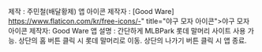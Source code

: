 제작 : 주민철(배달황제)
앱 아이콘 제작자 : [Good Ware]
https://www.flaticon.com/kr/free-icons/-" title="야구 모자 아이콘">야구 모자 아이콘 제작자: Good Ware
앱 설명 : 간단하게 MLBPark 롯데 말머리 사이트 사용 가능. 
상단의 홈 버튼 클릭 시 롯데 말머리로 이동.
상단의 나가기 버튼 클릭 시 앱 종료.
